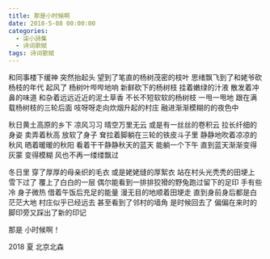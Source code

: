 ```yaml
---
title: 那是小时候啊
date: 2018-5-08 00:00:00
categories:
  - 柒小詩集
  - 诗词歌赋
tags: 诗词歌赋
---
```


和同事楼下缓神
突然抬起头
望到了笔直的杨树茂密的枝叶
思绪飘飞到了和姥爷砍杨枝的年代
起风了
杨树叶哔哔地响
新鲜砍下的杨树枝
挂着嫩绿的汁液
散发着冲鼻的味道
和杂着远远近近的泥土草香
不长不短软软的杨树枝
一甩一甩地
跟在满载杨树枝的三轮后面
吱呀呀走向炊烟升起的村庄
融进渐渐模糊的的夜色中

秋日黄土高原的乡下
凉风习习
晴空万里无云
或是有一丝丝的卷积云
拉长纤细的身姿
卖弄着秋高
放软了身子
耷拉着脚躺在三轮的铁皮斗子里
静静地吹着凉凉的秋风
晒着暖暖的秋阳
看着干干静静秋天的蓝天
能躺一个下午
直到蓝天渐渐变得灰蒙
变得模糊
风也不再一缕缕飘过

冬日里
穿了厚厚的母亲织的毛衣
或是姥姥缝的厚絮衣
站在村头光秃秃的田埂上
雪下过了
覆上了白白的一层
偶尔能看到一排排狡猾的野兔跑过留下的足印
手有些冷
身子微热
借着午饭后充足的能量
漫无目的地顺着田埂走
直到身前身后都是白茫茫大地
村庄似乎已经远去
甚至看到了邻村的墙角
是时候回去了
偏偏在来时的脚印旁又踩出了新的印记

那是
小时候啊！

2018 夏 北京北森